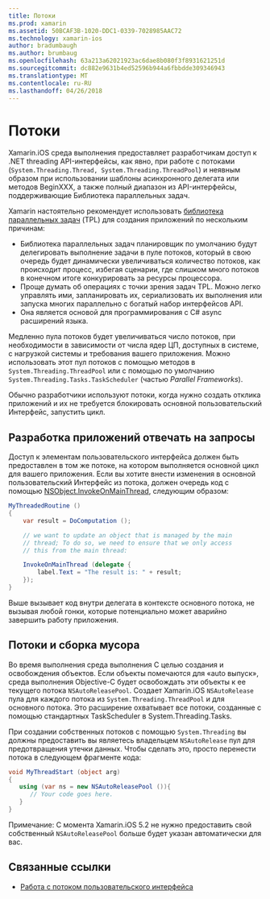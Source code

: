 ```yaml
---
title: Потоки
ms.prod: xamarin
ms.assetid: 50BCAF3B-1020-DDC1-0339-7028985AAC72
ms.technology: xamarin-ios
author: bradumbaugh
ms.author: brumbaug
ms.openlocfilehash: 63a213a62021923ac6dae8b080f3f8931621251d
ms.sourcegitcommit: dc882e9631b4ed52596b944a6fbbdde309346943
ms.translationtype: MT
ms.contentlocale: ru-RU
ms.lasthandoff: 04/26/2018
---
```

# <a name="threading"></a>Потоки

Xamarin.iOS среда выполнения предоставляет разработчикам доступ к .NET threading API-интерфейсы, как явно, при работе с потоками (`System.Threading.Thread, System.Threading.ThreadPool`) и неявным образом при использовании шаблоны асинхронного делегата или методов BeginXXX, а также полный диапазон из API-интерфейсы, поддерживающие Библиотека параллельных задач.



Xamarin настоятельно рекомендует использовать [библиотека параллельных задач](http://msdn.microsoft.com/library/dd460717.aspx) (TPL) для создания приложений по нескольким причинам:
-  Библиотека параллельных задач планировщик по умолчанию будут делегировать выполнение задачи в пуле потоков, который в свою очередь будет динамически увеличиваться количество потоков, как происходит процесс, избегая сценарии, где слишком много потоков в конечном итоге конкурировать за ресурсы процессора. 
-  Проще думать об операциях с точки зрения задач TPL. Можно легко управлять ими, запланировать их, сериализовать их выполнения или запуска многих параллельно с богатый набор интерфейсов API. 
-  Она является основой для программирования с C# async расширений языка. 


Медленно пула потоков будет увеличиваться число потоков, при необходимости в зависимости от числа ядер ЦП, доступных в системе, с нагрузкой системы и требования вашего приложения. Можно использовать этот пул потоков с помощью методов в `System.Threading.ThreadPool` или с помощью по умолчанию `System.Threading.Tasks.TaskScheduler` (частью *Parallel Frameworks*).

Обычно разработчики используют потоки, когда нужно создать отклика приложений и их не требуется блокировать основной пользовательский Интерфейс, запустить цикл.

 <a name="Developing_Responsive_Applications" />


## <a name="developing-responsive-applications"></a>Разработка приложений отвечать на запросы

Доступ к элементам пользовательского интерфейса должен быть предоставлен в том же потоке, на котором выполняется основной цикл для вашего приложения. Если вы хотите внести изменения в основной пользовательский Интерфейс из потока, должен очередь код с помощью [NSObject.InvokeOnMainThread](https://developer.xamarin.com/api/type/Foundation.NSObject/), следующим образом:

```csharp
MyThreadedRoutine ()  
{  
    var result = DoComputation ();  

    // we want to update an object that is managed by the main
    // thread; To do so, we need to ensure that we only access
    // this from the main thread:

    InvokeOnMainThread (delegate {  
        label.Text = "The result is: " + result;  
    });
}
```

Выше вызывает код внутри делегата в контексте основного потока, не вызывая любой гонки, которые потенциально может аварийно завершить работу приложения.

 <a name="Threading_and_Garbage_Collection" />


## <a name="threading-and-garbage-collection"></a>Потоки и сборка мусора

Во время выполнения среда выполнения C целью создания и освобождения объектов. Если объекты помечаются для «auto выпуск», среда выполнения Objective-C будет освобождать эти объекты к ее текущего потока `NSAutoReleasePool`. Создает Xamarin.iOS `NSAutoRelease` пула для каждого потока из `System.Threading.ThreadPool` и для основного потока. Это расширение охватывает все потоки, созданные с помощью стандартных TaskScheduler в System.Threading.Tasks.

При создании собственных потоков с помощью `System.Threading` вы должны предоставить вы являетесь владельцем `NSAutoRelease` пул для предотвращения утечки данных. Чтобы сделать это, просто перенести потока в следующем фрагменте кода:

```csharp
void MyThreadStart (object arg)
{
   using (var ns = new NSAutoReleasePool ()){
      // Your code goes here.
   }
}
```

Примечание: С момента Xamarin.iOS 5.2 не нужно предоставить свой собственный `NSAutoReleasePool` больше будет указан автоматически для вас.


## <a name="related-links"></a>Связанные ссылки

- [Работа с потоком пользовательского интерфейса](~/ios/user-interface/ios-ui/ui-thread.md)

